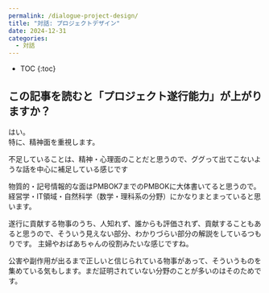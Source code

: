 ```yaml
---
permalink: /dialogue-project-design/
title: "対話: プロジェクトデザイン"
date: 2024-12-31
categories:
  - 対話
---
```


* TOC
{:toc}

## この記事を読むと「プロジェクト遂行能力」が上がりますか？

はい。  
特に、精神面を重視します。

不足していることは、精神・心理面のことだと思うので、ググって出てこないような話を中心に補足している感じです  

物質的・記号情報的な面はPMBOK7までのPMBOKに大体書いてると思うので。
経営学・IT領域・自然科学（数学・理科系の分野）にかなりまとまっていると思います。

遂行に貢献する物事のうち、人知れず、誰からも評価されず、貢献することもあると思うので、そういう見えない部分、わかりづらい部分の解説をしているつもりです。
主婦やおばあちゃんの役割みたいな感じですね。

公害や副作用が出るまで正しいと信じられている物事があって、そういうものを集めている気もします。まだ証明されていない分野のことが多いのはそのためです。


